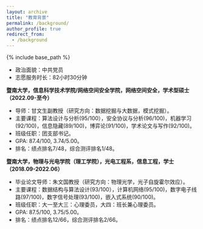 ```yaml
---
layout: archive
title: "教育背景"
permalink: /background/
author_profile: true
redirect_from:
  - /background
---
```


{% include base_path %}

- 政治面貌：中共党员
- 志愿服务时长：82小时30分钟

**暨南大学，信息科学技术学院/网络空间安全学院，网络空间安全，学术型硕士（2022.09-至今）**
-	导师：甘文生副教授（研究方向：数据挖掘与大数据，模式挖掘）。
-	主要课程：算法设计与分析(95/100），安全协议与分析(96/100)，机器学习(92/100)，信息隐藏(89/100)，博弈论(91/100)，学术论文与写作(92/100)。
-	班级任职：团支部书记。
-	GPA: 87.4/100, 3.74/5.00。
-	排名：绩点排名7/48，综合测评排名1/48。 


**暨南大学，物理与光电学院（理工学院），光电工程系，信息工程，学士（2018.09-2022.06）**
-	毕业论文导师：朱文国教授（研究方向：物理光学，光子自旋霍尔效应）。
-	主要课程：数据结构与算法设计(93/100），计算机网络(95/100)，数字电子线路(97/100)，数字信号处理(93/100)，嵌入式系统(90/100)。
-	班级任职：大一至大三：心理委员，大四：班长兼心理委员。
-	GPA: 87.5/100, 3.75/5.00。
-	排名：绩点排名12/66，综合测评排名2/66。 
